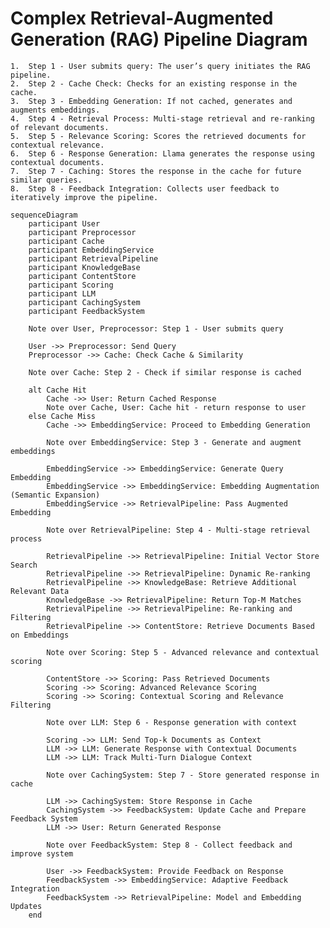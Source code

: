 # Complex Retrieval-Augmented Generation (RAG) Pipeline Diagram

	1.	Step 1 - User submits query: The user’s query initiates the RAG pipeline.
	2.	Step 2 - Cache Check: Checks for an existing response in the cache.
	3.	Step 3 - Embedding Generation: If not cached, generates and augments embeddings.
	4.	Step 4 - Retrieval Process: Multi-stage retrieval and re-ranking of relevant documents.
	5.	Step 5 - Relevance Scoring: Scores the retrieved documents for contextual relevance.
	6.	Step 6 - Response Generation: Llama generates the response using contextual documents.
	7.	Step 7 - Caching: Stores the response in the cache for future similar queries.
	8.	Step 8 - Feedback Integration: Collects user feedback to iteratively improve the pipeline.

```mermaid
sequenceDiagram
    participant User
    participant Preprocessor
    participant Cache
    participant EmbeddingService
    participant RetrievalPipeline
    participant KnowledgeBase
    participant ContentStore
    participant Scoring
    participant LLM
    participant CachingSystem
    participant FeedbackSystem

    Note over User, Preprocessor: Step 1 - User submits query

    User ->> Preprocessor: Send Query
    Preprocessor ->> Cache: Check Cache & Similarity

    Note over Cache: Step 2 - Check if similar response is cached

    alt Cache Hit
        Cache ->> User: Return Cached Response
        Note over Cache, User: Cache hit - return response to user
    else Cache Miss
        Cache ->> EmbeddingService: Proceed to Embedding Generation

        Note over EmbeddingService: Step 3 - Generate and augment embeddings

        EmbeddingService ->> EmbeddingService: Generate Query Embedding
        EmbeddingService ->> EmbeddingService: Embedding Augmentation (Semantic Expansion)
        EmbeddingService ->> RetrievalPipeline: Pass Augmented Embedding

        Note over RetrievalPipeline: Step 4 - Multi-stage retrieval process

        RetrievalPipeline ->> RetrievalPipeline: Initial Vector Store Search
        RetrievalPipeline ->> RetrievalPipeline: Dynamic Re-ranking
        RetrievalPipeline ->> KnowledgeBase: Retrieve Additional Relevant Data
        KnowledgeBase ->> RetrievalPipeline: Return Top-M Matches
        RetrievalPipeline ->> RetrievalPipeline: Re-ranking and Filtering
        RetrievalPipeline ->> ContentStore: Retrieve Documents Based on Embeddings

        Note over Scoring: Step 5 - Advanced relevance and contextual scoring

        ContentStore ->> Scoring: Pass Retrieved Documents
        Scoring ->> Scoring: Advanced Relevance Scoring
        Scoring ->> Scoring: Contextual Scoring and Relevance Filtering

        Note over LLM: Step 6 - Response generation with context

        Scoring ->> LLM: Send Top-k Documents as Context
        LLM ->> LLM: Generate Response with Contextual Documents
        LLM ->> LLM: Track Multi-Turn Dialogue Context

        Note over CachingSystem: Step 7 - Store generated response in cache

        LLM ->> CachingSystem: Store Response in Cache
        CachingSystem ->> FeedbackSystem: Update Cache and Prepare Feedback System
        LLM ->> User: Return Generated Response

        Note over FeedbackSystem: Step 8 - Collect feedback and improve system

        User ->> FeedbackSystem: Provide Feedback on Response
        FeedbackSystem ->> EmbeddingService: Adaptive Feedback Integration
        FeedbackSystem ->> RetrievalPipeline: Model and Embedding Updates
    end

